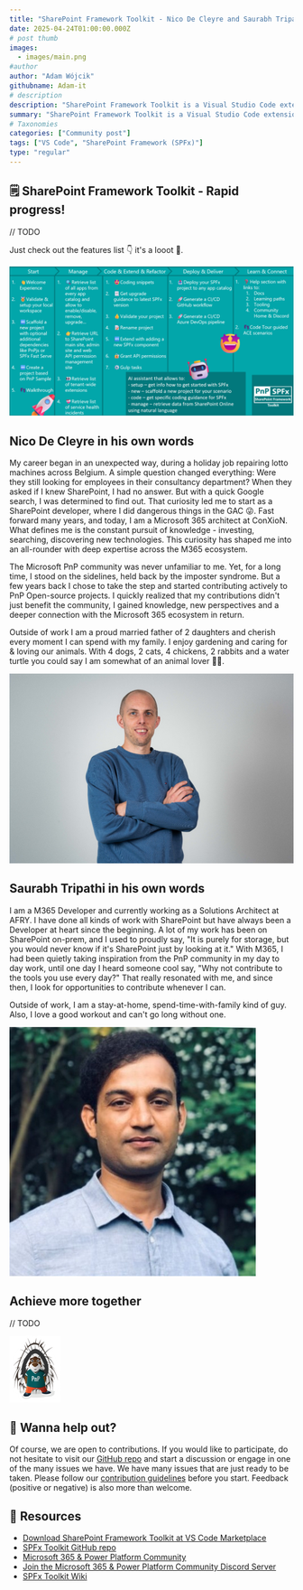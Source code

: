 ```yaml
---
title: "SharePoint Framework Toolkit - Nico De Cleyre and Saurabh Tripathi join maintainers team"
date: 2025-04-24T01:00:00.000Z
# post thumb
images:
  - images/main.png
#author
author: "Adam Wójcik"
githubname: Adam-it
# description
description: "SharePoint Framework Toolkit is a Visual Studio Code extension that aims to boost your productivity in developing and managing SharePoint Framework solutions helping at every stage of your development flow, from setting up your development workspace to deploying a solution straight to your tenant without the need to leave VS Code. Since it's start this VS Code extension started to grow rapidly and in order to allow the product to maintain it's current speed and quality we we are happy to announce that two new maintainers joined the team - Nico De Cleyre and Saurabh Tripathi."
summary: "SharePoint Framework Toolkit is a Visual Studio Code extension that aims to boost your productivity in developing and managing SharePoint Framework solutions helping at every stage of your development flow, from setting up your development workspace to deploying a solution straight to your tenant without the need to leave VS Code. Since it's start this VS Code extension started to grow rapidly and in order to allow the product to maintain it's current speed and quality we we are happy to announce that two new maintainers joined the team - Nico De Cleyre and Saurabh Tripathi."
# Taxonomies
categories: ["Community post"]
tags: ["VS Code", "SharePoint Framework (SPFx)"]
type: "regular"
---
```


## 🗒️ SharePoint Framework Toolkit - Rapid progress!

// TODO

Just check out the features list 👇 it's a looot 🤯.

![features](images/features.png)

## Nico De Cleyre in his own words

My career began in an unexpected way, during a holiday job repairing lotto machines across Belgium. A simple question changed everything: Were they still looking for employees in their consultancy department? When they asked if I knew SharePoint, I had no answer. But with a quick Google search, I was determined to find out. That curiosity led me to start as a SharePoint developer, where I did dangerous things in the GAC 😜. Fast forward many years, and today, I am a Microsoft 365 architect at ConXioN. What defines me is the constant pursuit of knowledge - investing, searching, discovering new technologies. This  curiosity has shaped me into an all-rounder with deep expertise across the M365 ecosystem.

The Microsoft PnP community was never unfamiliar to me. Yet, for a long time, I stood on the sidelines, held back by the imposter syndrome. But a few years back I chose to take the step and started contributing actively to PnP Open-source projects. I quickly realized that my contributions didn't just benefit the community, I gained knowledge, new perspectives and a deeper connection with the Microsoft 365 ecosystem in return.

Outside of work I am a proud married father of 2 daughters and cherish every moment I can spend with my family. I enjoy gardening and caring for & loving our animals. With 4 dogs, 2 cats, 4 chickens, 2 rabbits and a water turtle you could say I am somewhat of an animal lover 🤷‍♂️.

![Nico De Cleyre](images/Nico-De-Cleyre.jpg)

## Saurabh Tripathi in his own words

I am a M365 Developer and currently working as a Solutions Architect at AFRY. I have done all kinds of work with SharePoint but have always been a Developer at heart since the beginning. A lot of my work has been on SharePoint on-prem, and I used to proudly say, "It is purely for storage, but you would never know if it's SharePoint just by looking at it." 
With M365, I had been quietly taking inspiration from the PnP community in my day to day work, until one day I heard someone cool say, "Why not contribute to the tools you use every day?" That really resonated with me, and since then, I look for opportunities to contribute whenever I can.

Outside of work, I am a stay-at-home, spend-time-with-family kind of guy. Also, I love a good workout and can't go long without one.

![Saurabh Tripathi](images/Saurabh-Tripathi.jpg)

## Achieve more together

// TODO

![PnP Parker](images/parker-pnp.png)

## 🙋 Wanna help out?

Of course, we are open to contributions. If you would like to participate, do not hesitate to visit our [GitHub repo](https://github.com/pnp/vscode-viva) and start a discussion or engage in one of the many issues we have. We have many issues that are just ready to be taken. Please follow our [contribution guidelines](https://github.com/pnp/vscode-viva/blob/main/contributing.md) before you start.
Feedback (positive or negative) is also more than welcome.

## 🔗 Resources

- [Download SharePoint Framework Toolkit at VS Code Marketplace](https://marketplace.visualstudio.com/items?itemName=m365pnp.viva-connections-toolkit)
- [SPFx Toolkit GitHub repo](https://github.com/pnp/vscode-viva)
- [Microsoft 365 & Power Platform Community](https://pnp.github.io/#home)
- [Join the Microsoft 365 & Power Platform Community Discord Server](https://discord.gg/YtYrav2VGW)
- [SPFx Toolkit Wiki]( https://github.com/pnp/vscode-viva/wiki)
